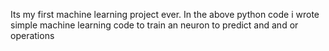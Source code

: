 Its my first machine learning project ever. In the above python code i wrote simple machine learning code to train an neuron to predict and and or operations

